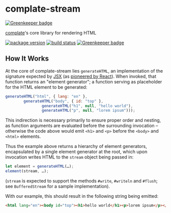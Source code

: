 complate-stream
===============

[![Greenkeeper badge](https://badges.greenkeeper.io/complate/complate-stream.svg)](https://greenkeeper.io/)

[complate](https://complate.org)'s core library for rendering HTML

[![package version](https://img.shields.io/npm/v/complate-stream.svg?style=flat)](https://www.npmjs.com/package/complate-stream)
[![build status](https://travis-ci.org/complate/complate-stream.svg?branch=master)](https://travis-ci.org/complate/complate-stream)
[![Greenkeeper badge](https://badges.greenkeeper.io/complate/complate-stream.svg)](https://greenkeeper.io)


How It Works
------------

At the core of complate-stream lies `generateHTML`, an implementation of the
signature expected by [JSX](https://facebook.github.io/jsx/) (as
[pioneered by React](https://reactjs.org/docs/jsx-in-depth.html)). When invoked,
that function returns an "element generator"; a function serving as placeholder
for the HTML element to be generated:

```javascript
generateHTML("html", { lang: "en" },
        generateHTML("body", { id: "top" },
                generateHTML("h1", null, "hello world"),
                generateHTML("p", null, "lorem ipsum")));
```

This indirection is necessary primarily to ensure proper order and nesting, as
function arguments are evaluated before the surrounding invocation – otherwise
the code above would emit `<h1>` and `<p>` before the `<body>` and `<html>`
elements.

Thus the example above returns a hierarchy of element generators, encapsulated
by a single element generator at the root, which upon invocation writes HTML to
the `stream` object being passed in:

```javascript
let element = generateHTML(…);
element(stream, …);
```

(`stream` is expected to support the methods `#write`, `#writeln` and `#flush`;
see `BufferedStream` for a sample implementation).

With our example, this should result in the following string being emitted:

```html
<html lang="en"><body id="top"><h1>hello world</h1><p>lorem ipsum</p></body></html>
```
